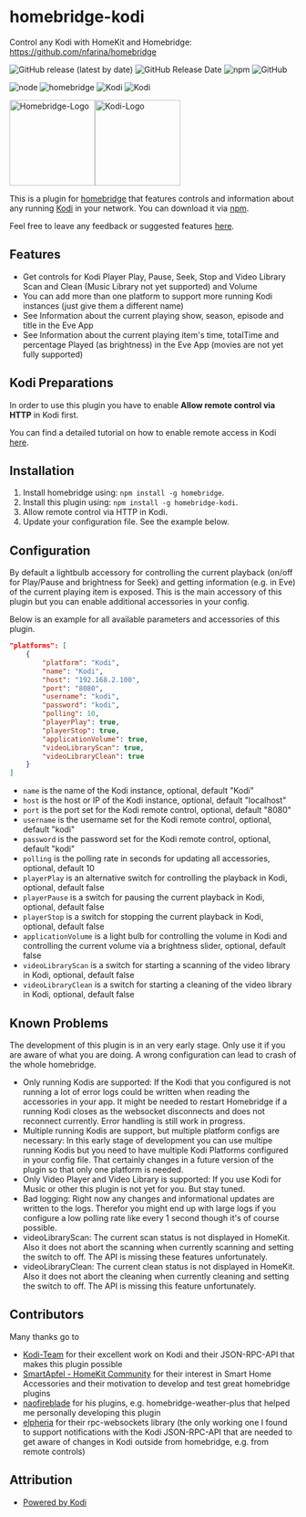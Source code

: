 # homebridge-kodi
Control any Kodi with HomeKit and Homebridge: https://github.com/nfarina/homebridge

![GitHub release (latest by date)](https://img.shields.io/github/v/release/DeutscheMark/homebridge-kodi?style=flat-square)
![GitHub Release Date](https://img.shields.io/github/release-date/DeutscheMark/homebridge-kodi?style=flat-square)
![npm](https://img.shields.io/npm/dt/homebridge-kodi?style=flat-square)
![GitHub](https://img.shields.io/github/license/DeutscheMark/homebridge-kodi?style=flat-square)

![node](https://img.shields.io/node/v/homebridge-kodi?style=flat-square)
![homebridge](https://img.shields.io/badge/homebridge->=0.4.50-green?style=flat-square)
![Kodi](https://img.shields.io/badge/Minimum%20Kodi%20Version-12.0%20(Frodo)-informational?style=flat-square)
![Kodi](https://img.shields.io/badge/Latest%20Kodi%20Version-18.4%20(Leia)-informational?style=flat-square)

<img src= "https://user-images.githubusercontent.com/19808920/58770949-bd9c7900-857f-11e9-8558-5dfaffddffda.png" alt="Homebridge-Logo" width="150"><img src="https://upload.wikimedia.org/wikipedia/commons/2/25/Kodi-logo-Thumbnail-light-transparent.png" alt="Kodi-Logo" width="150">

This is a plugin for [homebridge](https://github.com/nfarina/homebridge) that features controls and information about any running [Kodi](https://kodi.tv) in your network.
You can download it via [npm](https://www.npmjs.com/package/homebridge-kodi).

Feel free to leave any feedback or suggested features [here](https://github.com/naofireblade/homebridge-homebridge-kodi/issues).

## Features
- Get controls for Kodi Player Play, Pause, Seek, Stop and Video Library Scan and Clean (Music Library not yet supported) and Volume
- You can add more than one platform to support more running Kodi instances (just give them a different name)
- See Information about the current playing show, season, episode and title in the Eve App
- See Information about the current playing item's time, totalTime and percentage Played (as brightness) in the Eve App (movies are not yet fully supported)

## Kodi Preparations

In order to use this plugin you have to enable **Allow remote control via HTTP** in Kodi first.

You can find a detailed tutorial on how to enable remote access in Kodi [here](https://www.addictivetips.com/media-streaming/kodi/control-kodi-internet-web-interface/).

## Installation

1. Install homebridge using: `npm install -g homebridge`.
2. Install this plugin using: `npm install -g homebridge-kodi`.
3. Allow remote control via HTTP in Kodi.
4. Update your configuration file. See the example below.

## Configuration

By default a lightbulb accessory for controlling the current playback (on/off for Play/Pause and brightness for Seek) and getting information (e.g. in Eve) of the current playing item is exposed. This is the main accessory of this plugin but you can enable additional accessories in your config.

Below is an example for all available parameters and accessories of this plugin.

```json
"platforms": [
    {
        "platform": "Kodi",
        "name": "Kodi",
        "host": "192.168.2.100",
        "port": "8080",
        "username": "kodi",
        "password": "kodi",
        "polling": 10,
        "playerPlay": true,
        "playerStop": true,
        "applicationVolume": true,
        "videoLibraryScan": true,
        "videoLibraryClean": true
    }
]
```

* `name` is the name of the Kodi instance, optional, default "Kodi"
* `host` is the host or IP of the Kodi instance, optional, default "localhost"
* `port` is the port set for the Kodi remote control, optional, default "8080"
* `username` is the username set for the Kodi remote control, optional, default "kodi"
* `password` is the password set for the Kodi remote control, optional, default "kodi"
* `polling` is the polling rate in seconds for updating all accessories, optional, default 10
* `playerPlay` is an alternative switch for controlling the playback in Kodi, optional, default false
* `playerPause` is a switch for pausing the current playback in Kodi, optional, default false
* `playerStop` is a switch for stopping the current playback in Kodi, optional, default false
* `applicationVolume` is a light bulb for controlling the volume in Kodi and controlling the current volume via a brightness slider, optional, default false
* `videoLibraryScan` is a switch for starting a scanning of the video library in Kodi, optional, default false
* `videoLibraryClean` is a switch for starting a cleaning of the video library in Kodi, optional, default false

## Known Problems

The development of this plugin is in an very early stage. Only use it if you are aware of what you are doing. A wrong configuration can lead to crash of the whole homebridge.

- Only running Kodis are supported: If the Kodi that you configured is not running a lot of error logs could be written when reading the accessories in your app. It might be needed to restart Homebridge if a running Kodi closes as the websocket disconnects and does not reconnect currently. Error handling is still work in progress.
- Multiple running Kodis are support, but multiple platform configs are necessary: In this early stage of development you can use multipe running Kodis but you need to have multiple Kodi Platforms configured in your config file. That certainly changes in a future version of the plugin so that only one platform is needed.
- Only Video Player and Video Library is supported: If you use Kodi for Music or other this plugin is not yet for you. But stay tuned.
- Bad logging: Right now any changes and informational updates are written to the logs. Therefor you might end up with large logs if you configure a low polling rate like every 1 second though it's of course possible.
- videoLibraryScan: The current scan status is not displayed in HomeKit. Also it does not abort the scanning when currently scanning and setting the switch to off. The API is missing these features unfortunately.
- videoLibraryClean: The current clean status is not displayed in HomeKit. Also it does not abort the cleaning when currently cleaning and setting the switch to off. The API is missing this feature unfortunately.

## Contributors
Many thanks go to
- [Kodi-Team](https://kodi.tv) for their excellent work on Kodi and their JSON-RPC-API that makes this plugin possible
- [SmartApfel - HomeKit Community](necessary) for their interest in Smart Home Accessories and their motivation to develop and test great homebridge plugins
- [naofireblade](https://github.com/naofireblade) for his plugins, e.g. homebridge-weather-plus that helped me personally  developing this plugin
- [elpheria](https://github.com/elpheria) for their rpc-websockets library (the only working one I found to support notifications with the Kodi JSON-RPC-API that are needed to get aware of changes in Kodi outside from homebridge, e.g. from remote controls)

## Attribution
- [Powered by Kodi](https://kodi.tv)
